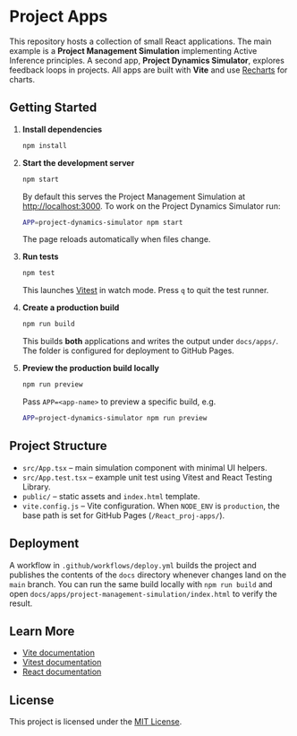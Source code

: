 # Project Apps

This repository hosts a collection of small React applications. The main example is a **Project Management Simulation** implementing Active Inference principles. A second app, **Project Dynamics Simulator**, explores feedback loops in projects. All apps are built with **Vite** and use [Recharts](https://recharts.org/) for charts.

## Getting Started

1. **Install dependencies**
   ```bash
   npm install
   ```
2. **Start the development server**
   ```bash
   npm start
   ```
   By default this serves the Project Management Simulation at [http://localhost:3000](http://localhost:3000).
   To work on the Project Dynamics Simulator run:
   ```bash
   APP=project-dynamics-simulator npm start
   ```
   The page reloads automatically when files change.

3. **Run tests**
   ```bash
   npm test
   ```
   This launches [Vitest](https://vitest.dev/) in watch mode. Press `q` to quit the test runner.

4. **Create a production build**
   ```bash
   npm run build
   ```
   This builds **both** applications and writes the output under `docs/apps/`. The folder is configured for deployment to GitHub Pages.

5. **Preview the production build locally**
   ```bash
   npm run preview
   ```
   Pass `APP=<app-name>` to preview a specific build, e.g.
   ```bash
   APP=project-dynamics-simulator npm run preview
   ```

## Project Structure

- `src/App.tsx` – main simulation component with minimal UI helpers.
- `src/App.test.tsx` – example unit test using Vitest and React Testing Library.
- `public/` – static assets and `index.html` template.
- `vite.config.js` – Vite configuration. When `NODE_ENV` is `production`, the base path is set for GitHub Pages (`/React_proj-apps/`).

## Deployment

A workflow in `.github/workflows/deploy.yml` builds the project and publishes the contents of the `docs` directory whenever changes land on the `main` branch. You can run the same build locally with `npm run build` and open `docs/apps/project-management-simulation/index.html` to verify the result.

## Learn More

- [Vite documentation](https://vitejs.dev/guide/)
- [Vitest documentation](https://vitest.dev/guide/)
- [React documentation](https://reactjs.org/)

## License

This project is licensed under the [MIT License](LICENSE).
